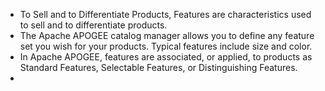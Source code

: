 - To Sell and to Differentiate Products, Features are characteristics used to sell and to differentiate products.
- The Apache APOGEE catalog manager allows you to define any feature set you wish for your products.
  Typical features include size and color.
- In Apache APOGEE, features are associated, or applied, to products as Standard Features, Selectable Features, or Distinguishing Features.
-